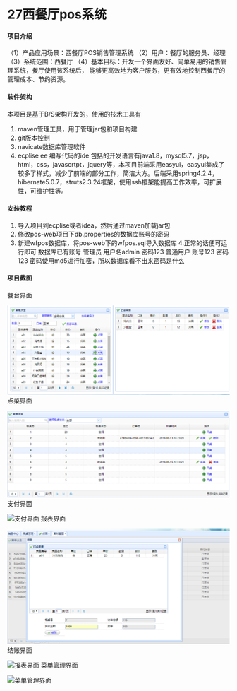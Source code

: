 # 27西餐厅pos系统

#### 项目介绍
（1）产品应用场景：西餐厅POS销售管理系统
（2）用户：餐厅的服务员、经理
（3）系统范围：西餐厅
（4）基本目标：开发一个界面友好、简单易用的销售管理系统，餐厅使用该系统后， 能够更高效地为客户服务，更有效地控制西餐厅的管理成本、节约资源。


#### 软件架构
本项目是基于B/S架构开发的，使用的技术工具有
1.	maven管理工具，用于管理jar包和项目构建
2.	git版本控制
3.	navicate数据库管理软件
4.	ecplise ee 编写代码的ide
包括的开发语言有java1.8，mysql5.7，jsp，html，css，javascrtpt，jquery等，本项目前端采用easyui，easyui集成了较多了样式，减少了前端的部分工作，简洁大方。后端采用spring4.2.4，hibernate5.0.7，struts2.3.24框架，使用ssh框架能提高工作效率，可扩展性，可维护性等。 



#### 安装教程

1. 导入项目到ecplise或者idea，然后通过maven加载jar包
2. 修改pos-web项目下db.properties的数据库账号的密码
3. 新建wfpos数据库，将pos-web下的wfpos.sql导入数据库
4.正常的话便可运行即可
数据库已有账号  管理员 用户名admin 密码123
               普通用户 账号123 密码123
密码使用md5进行加密，所以数据库看不出来密码是什么


#### 项目截图
餐台界面

![餐台界面](https://github.com/gitforzzj/pos/blob/master/pos-parent/images/%E7%82%B9%E8%8F%9C%E7%95%8C%E9%9D%A2.png)
点菜界面

![点菜界面](https://github.com/gitforzzj/pos/blob/master/pos-parent/images/%E9%A4%90%E5%8F%B0%E7%95%8C%E9%9D%A2.png)
支付界面

![支付界面](https://gitee.com/uploads/images/2018/0617/220401_ccf520b1_1667883.png "微信截图_20180617220115.png")
报表界面

![结账界面](https://github.com/gitforzzj/pos/blob/master/pos-parent/images/%E8%BF%9B%E8%A1%8C%E6%94%AF%E4%BB%98.png)
结账界面

![报表界面](https://gitee.com/uploads/images/2018/0617/220412_50df52e0_1667883.png "微信截图_20180617220124.png")
菜单管理界面

![菜单管理界面](https://gitee.com/uploads/images/2018/0617/220420_14d2876f_1667883.png "微信截图_20180617220133.png")
